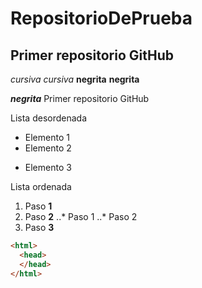 # RepositorioDePrueba
## Primer repositorio GitHub
*cursiva* _cursiva_
**negrita** __negrita__

_**negrita**_
Primer repositorio GitHub

Lista desordenada
+ Elemento 1
+ Elemento 2
* Elemento 3

Lista ordenada
1. Paso **1**
2. Paso **2**
..* Paso 1
..* Paso 2
3. Paso **3**

```html
<html>
  <head>
  </head>
</html>
```
